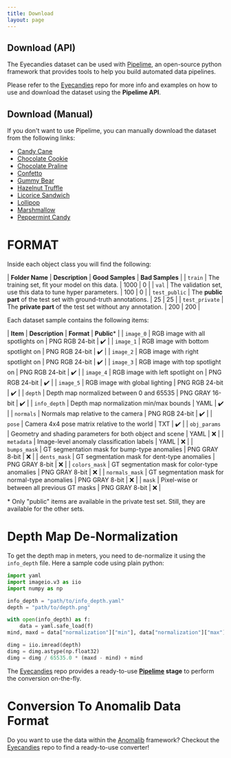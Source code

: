 ```yaml
---
title: Download
layout: page
---
```


<div class="hero has-text-centered" id="download">
<div class="myWrapper" markdown="1" align="left">

## Download (API)

The Eyecandies dataset can be used with [Pipelime](https://github.com/eyecan-ai/pipelime-python), an open-source python framework that provides tools to help you build automated data pipelines.

Please refer to the [Eyecandies](https://github.com/eyecan-ai/eyecandies) repo for more info and examples on how to use and download the dataset using the **Pipelime API**.

## Download (Manual)

If you don't want to use Pipelime, you can manually download the dataset from the following links:

- [Candy Cane](https://drive.google.com/file/d/1OI0Jh5tUj98j3ihFXCXf7EW2qSpeaTSY/view?usp=sharing)
- [Chocolate Cookie](https://drive.google.com/file/d/1PEvIXZOcxuDMBo4iuCsUVDN63jisg0QN/view?usp=sharing)
- [Chocolate Praline](https://drive.google.com/file/d/1dRlDAS31QJSwROgA6yFcXo85mL0EBh25/view?usp=sharing)
- [Confetto](https://drive.google.com/file/d/10GNPUIQTUheT-qd6EzO76fsUgAwsHfaq/view?usp=sharing)
- [Gummy Bear](https://drive.google.com/file/d/1OCAKXPmpNrD9s3oUcQ--mhRZTt4HGJ-W/view?usp=sharing)
- [Hazelnut Truffle](https://drive.google.com/file/d/1PsKc4hXxsuIjqwyHh7ciPAeS-IxsPikm/view?usp=sharing)
- [Licorice Sandwich](https://drive.google.com/file/d/1dtU_l9gD1zoCN7fIYRksd_9KeyZklaHC/view?usp=sharing)
- [Lollipop](https://drive.google.com/file/d/1DbL91Zjm2I9-AfJewU3M354pW4vnuaNz/view?usp=sharing)
- [Marshmallow](https://drive.google.com/file/d/1pebIU3AegEFilqqoROaVzOZqkSgX-JTo/view?usp=sharing)
- [Peppermint Candy](https://drive.google.com/file/d/1tF_1fPJYaUVaf1AwjlEi-fsGWzgCx6UF/view?usp=sharing)

</div>
</div>

# FORMAT

<div class="hero has-text-centered" id="format">
<div class="myWrapper" markdown="1" align="left">

Inside each object class you will find the following:
<!-- | --------------- | ------------------------------------------------------------------ | ---------------- | --------------- | -->

| **Folder Name** | **Description**                                                    | **Good Samples** | **Bad Samples** |
| `train`         | The training set, fit your model on this data.                     | 1000             | 0               |
| `val`           | The validation set, use this data to tune hyper parameters.        | 100              | 0               |
| `test_public`   | The **public part** of the test set with ground-truth annotations. | 25               | 25              |
| `test_private`  | The **private part** of the test set without any annotation.       | 200              | 200             |

Each dataset sample contains the following items:
<!-- | -------------- | --------------------------------------------------------- | --------------- | ------------ | -->

| **Item**       | **Description**                                           | **Format**      | **Public**\* |
| `image_0`      | RGB image with all spotlights on                          | PNG RGB 24-bit  | ✔️            |
| `image_1`      | RGB image with bottom spotlight on                        | PNG RGB 24-bit  | ✔️            |
| `image_2`      | RGB image with right spotlight on                         | PNG RGB 24-bit  | ✔️            |
| `image_3`      | RGB image with top spotlight on                           | PNG RGB 24-bit  | ✔️            |
| `image_4`      | RGB image with left spotlight on                          | PNG RGB 24-bit  | ✔️            |
| `image_5`      | RGB image with global lighting                            | PNG RGB 24-bit  | ✔️            |
| `depth`        | Depth map normalized between 0 and 65535                  | PNG GRAY 16-bit | ✔️            |
| `info_depth`   | Depth map normalization min/max bounds                    | YAML            | ✔️            |
| `normals`      | Normals map relative to the camera                        | PNG RGB 24-bit  | ✔️            |
| `pose`         | Camera 4x4 pose matrix relative to the world              | TXT             | ✔️            |
| `obj_params`   | Geometry and shading parameters for both object and scene | YAML            | ❌            |
| `metadata`     | Image-level anomaly classification labels                 | YAML            | ❌            |
| `bumps_mask`   | GT segmentation mask for bump-type anomalies              | PNG GRAY 8-bit  | ❌            |
| `dents_mask`   | GT segmentation mask for dent-type anomalies              | PNG GRAY 8-bit  | ❌            |
| `colors_mask`  | GT segmentation mask for color-type anomalies             | PNG GRAY 8-bit  | ❌            |
| `normals_mask` | GT segmentation mask for normal-type anomalies            | PNG GRAY 8-bit  | ❌            |
| `mask`         | Pixel-wise or between all previous GT masks               | PNG GRAY 8-bit  | ❌            |

\* Only "public" items are available in the private test set. Still, they are available for the other sets.

# Depth Map De-Normalization

To get the depth map in meters, you need to de-normalize it using the `info_depth` file.
Here a sample code using plain python:

```python
import yaml
import imageio.v3 as iio
import numpy as np

info_depth = "path/to/info_depth.yaml"
depth = "path/to/depth.png"

with open(info_depth) as f:
    data = yaml.safe_load(f)
mind, maxd = data["normalization"]["min"], data["normalization"]["max"]

dimg = iio.imread(depth)
dimg = dimg.astype(np.float32)
dimg = dimg / 65535.0 * (maxd - mind) + mind
```

The [Eyecandies](https://github.com/eyecan-ai/eyecandies) repo provides a ready-to-use **[Pipelime](https://github.com/eyecan-ai/pipelime-python) stage** to perform the conversion on-the-fly.

</div>
</div>

# Conversion To Anomalib Data Format

Do you want to use the data within the [Anomalib](https://github.com/openvinotoolkit/anomalib) framework? Checkout the [Eyecandies](https://github.com/eyecan-ai/eyecandies) repo to find a ready-to-use converter!
